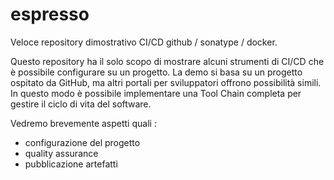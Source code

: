 # espresso

Veloce repository dimostrativo CI/CD github / sonatype / docker.

Questo repository ha il solo scopo di mostrare alcuni strumenti di CI/CD
che è possibile configurare su un progetto.
La demo si basa su un progetto ospitato da GitHub, ma altri portali per sviluppatori offrono possibilità simili.
In questo modo è possibile implementare una Tool Chain completa per gestire il ciclo di vita del software.

Vedremo brevemente aspetti quali : 
- configurazione del progetto
- quality assurance
- pubblicazione artefatti
